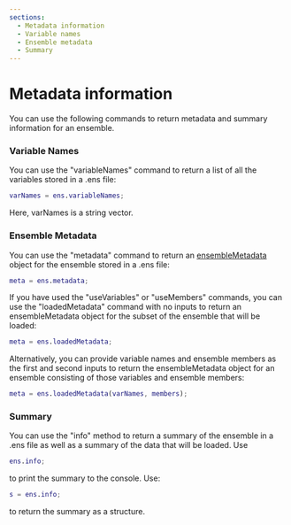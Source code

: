```yaml
---
sections:
  - Metadata information
  - Variable names
  - Ensemble metadata
  - Summary
---
```


# Metadata information

You can use the following commands to return metadata and summary information for an ensemble.

### Variable Names

You can use the "variableNames" command to return a list of all the variables stored in a .ens file:
```matlab
varNames = ens.variableNames;
```
Here, varNames is a string vector.

### Ensemble Metadata

You can use the "metadata" command to return an [ensembleMetadata](../ensembleMetadata/welcome) object for the ensemble stored in a .ens file:
```matlab
meta = ens.metadata;
```

If you have used the "useVariables" or "useMembers" commands, you can use the "loadedMetadata" command with no inputs to return an ensembleMetadata object for the subset of the ensemble that will be loaded:
```matlab
meta = ens.loadedMetadata;
```

Alternatively, you can provide variable names and ensemble members as the first and second inputs to return the ensembleMetadata object for an ensemble consisting of those variables and ensemble members:
```matlab
meta = ens.loadedMetadata(varNames, members);
```

### Summary

You can use the "info" method to return a summary of the ensemble in a .ens file as well as a summary of the data that will be loaded. Use
```matlab
ens.info;
```
to print the summary to the console. Use:
```matlab
s = ens.info;
```
to return the summary as a structure.
